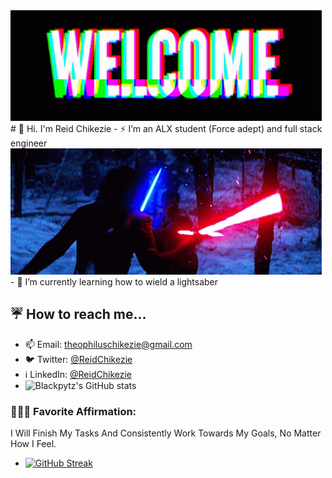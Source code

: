 <img src="./banner-welcome.gif" alt="Welcome gif" />
# 👋 Hi. I'm Reid Chikezie 
- ⚡ I’m an ALX student (Force adept) and full stack engineer 
<img src="./star-wars-fighting.gif" alt="Force-Sensitive gif" />
- 🌱 I’m currently learning how to wield a lightsaber

## ☔ How to reach me...
-  📫 Email: theophiluschikezie@gmail.com
-  🐦 Twitter: [@ReidChikezie](https://twitter.com/ReidChikezie?t=p4GBb6Z68r0Ytg2DGwZoKA&s=09)
-  ℹ️ LinkedIn: [@ReidChikezie](https://www.linkedin.com/in/reid-chikezie-832519244)
- ![Blackpytz's GitHub stats](https://github-readme-stats.vercel.app/api?username=Blackpytz&theme=great-gatsby&show_icons=true)

### 🧘🏽‍♀️ Favorite Affirmation: 
I Will Finish My Tasks And Consistently Work Towards My Goals, No Matter How I Feel.
- [![GitHub Streak](https://streak-stats.demolab.com?user=Blackpytz&theme=great-gatsby)](https://git.io/streak-stats)
<!---
Blackpytz/Blackpytz is a ✨ special ✨ repository because its `README.md` (this file) appears on your GitHub profile.
You can click the Preview link to take a look at your changes.
--->
